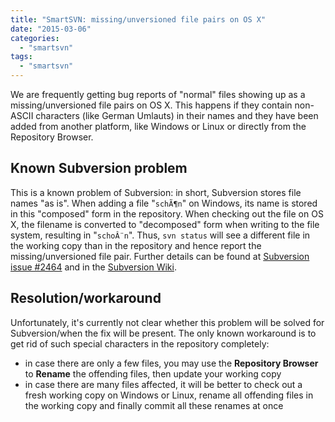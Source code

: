 ```yaml
---
title: "SmartSVN: missing/unversioned file pairs on OS X"
date: "2015-03-06"
categories: 
  - "smartsvn"
tags: 
  - "smartsvn"
---
```


We are frequently getting bug reports of "normal" files showing up as a missing/unversioned file pairs on OS X. This happens if they contain non-ASCII characters (like German Umlauts) in their names and they have been added from another platform, like Windows or Linux or directly from the Repository Browser.

## Known Subversion problem

This is a known problem of Subversion: in short, Subversion stores file names "as is". When adding a file "`schÃ¶n`" on Windows, its name is stored in this "composed" form in the repository. When checking out the file on OS X, the filename is converted to "decomposed" form when writing to the file system, resulting in "`schoÂ¨n`". Thus, `svn status` will see a different file in the working copy than in the repository and hence report the missing/unversioned file pair. Further details can be found at [Subversion issue #2464](http://subversion.tigris.org/issues/show_bug.cgi?id=2464) and in the [Subversion Wiki](http://wiki.apache.org/subversion/NonNormalizingUnicodeCompositionAwareness).

## Resolution/workaround

Unfortunately, it's currently not clear whether this problem will be solved for Subversion/when the fix will be present. The only known workaround is to get rid of such special characters in the repository completely:

- in case there are only a few files, you may use the **Repository Browser** to **Rename** the offending files, then update your working copy
- in case there are many files affected, it will be better to check out a fresh working copy on Windows or Linux, rename all offending files in the working copy and finally commit all these renames at once
